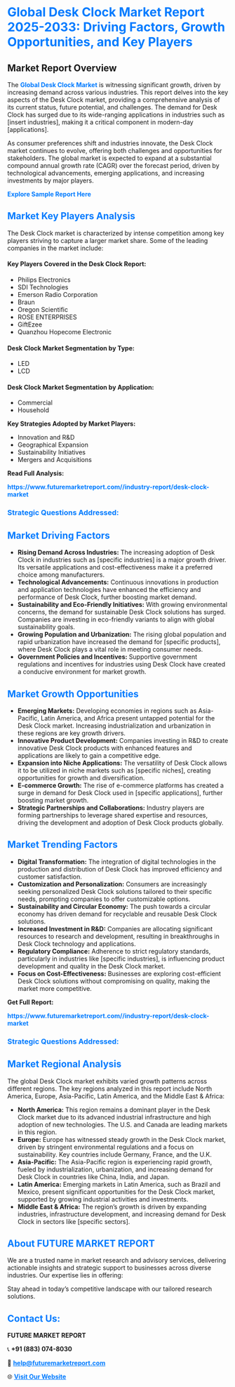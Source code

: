<h1 style="color: #007BFF;">Global Desk Clock Market Report 2025-2033: Driving Factors, Growth Opportunities, and Key Players</h1>

<section id="overview">
<h2>Market Report Overview</h2>
<p>The <a href="https://www.futuremarketreport.com//industry-report/desk-clock-market" style="color: #007BFF; text-decoration: none;"><strong>Global Desk Clock Market</strong></a> is witnessing significant growth, driven by increasing demand across various industries. This report delves into the key aspects of the Desk Clock market, providing a comprehensive analysis of its current status, future potential, and challenges. The demand for Desk Clock has surged due to its wide-ranging applications in industries such as [insert industries], making it a critical component in modern-day [applications].</p>
<p>As consumer preferences shift and industries innovate, the Desk Clock market continues to evolve, offering both challenges and opportunities for stakeholders. The global market is expected to expand at a substantial compound annual growth rate (CAGR) over the forecast period, driven by technological advancements, emerging applications, and increasing investments by major players.</p>
</section>

<section id="overview">
<p><a href="https://www.futuremarketreport.com//request-sample/reportId=61805" style="color: #007BFF; text-decoration: none;"><strong>Explore Sample Report Here</strong></a></p>
</section>

<section id="key-players">
<h2 style="color: #007BFF;">Market Key Players Analysis</h2>
<p>The Desk Clock market is characterized by intense competition among key players striving to capture a larger market share. Some of the leading companies in the market include:</p>
<h4>Key Players Covered in the Desk Clock Report:</h4>
<ul><li>Philips Electronics</li><li>SDI Technologies</li><li>Emerson Radio Corporation</li><li>Braun</li><li>Oregon Scientific</li><li>ROSE ENTERPRISES</li><li>GiftEzee</li><li>Quanzhou Hopecome Electronic</li></ul>
<h4>Desk Clock Market Segmentation by Type:</h4>
<ul><li>LED</li><li>LCD</li></ul>

<h4>Desk Clock Market Segmentation by Application:</h4>
<ul><li>Commercial</li><li>Household</li></ul>
<p><strong>Key Strategies Adopted by Market Players:</strong></p>
<ul>
<li>Innovation and R&D</li>
<li>Geographical Expansion</li>
<li>Sustainability Initiatives</li>
<li>Mergers and Acquisitions</li>
</ul>
</section>

<section>
<p><strong>Read Full Analysis: </strong></p><a href="https://www.futuremarketreport.com//industry-report/desk-clock-market" style="color: #007BFF; text-decoration: none;"><strong>https://www.futuremarketreport.com//industry-report/desk-clock-market</strong></a>
<h3 style="color: #007BFF;">Strategic Questions Addressed:</h3>
</section>

<section id="driving-factors">
<h2 style="color: #007BFF;">Market Driving Factors</h2>
<ul>
<li><strong>Rising Demand Across Industries:</strong> The increasing adoption of Desk Clock in industries such as [specific industries] is a major growth driver. Its versatile applications and cost-effectiveness make it a preferred choice among manufacturers.</li>
<li><strong>Technological Advancements:</strong> Continuous innovations in production and application technologies have enhanced the efficiency and performance of Desk Clock, further boosting market demand.</li>
<li><strong>Sustainability and Eco-Friendly Initiatives:</strong> With growing environmental concerns, the demand for sustainable Desk Clock solutions has surged. Companies are investing in eco-friendly variants to align with global sustainability goals.</li>
<li><strong>Growing Population and Urbanization:</strong> The rising global population and rapid urbanization have increased the demand for [specific products], where Desk Clock plays a vital role in meeting consumer needs.</li>
<li><strong>Government Policies and Incentives:</strong> Supportive government regulations and incentives for industries using Desk Clock have created a conducive environment for market growth.</li>
</ul>
</section>

<section id="growth-opportunities">
<h2 style="color: #007BFF;">Market Growth Opportunities</h2>
<ul>
<li><strong>Emerging Markets:</strong> Developing economies in regions such as Asia-Pacific, Latin America, and Africa present untapped potential for the Desk Clock market. Increasing industrialization and urbanization in these regions are key growth drivers.</li>
<li><strong>Innovative Product Development:</strong> Companies investing in R&D to create innovative Desk Clock products with enhanced features and applications are likely to gain a competitive edge.</li>
<li><strong>Expansion into Niche Applications:</strong> The versatility of Desk Clock allows it to be utilized in niche markets such as [specific niches], creating opportunities for growth and diversification.</li>
<li><strong>E-commerce Growth:</strong> The rise of e-commerce platforms has created a surge in demand for Desk Clock used in [specific applications], further boosting market growth.</li>
<li><strong>Strategic Partnerships and Collaborations:</strong> Industry players are forming partnerships to leverage shared expertise and resources, driving the development and adoption of Desk Clock products globally.</li>
</ul>
</section>

<section id="trending-factors">
<h2 style="color: #007BFF;">Market Trending Factors</h2>
<ul>
<li><strong>Digital Transformation:</strong> The integration of digital technologies in the production and distribution of Desk Clock has improved efficiency and customer satisfaction.</li>
<li><strong>Customization and Personalization:</strong> Consumers are increasingly seeking personalized Desk Clock solutions tailored to their specific needs, prompting companies to offer customizable options.</li>
<li><strong>Sustainability and Circular Economy:</strong> The push towards a circular economy has driven demand for recyclable and reusable Desk Clock solutions.</li>
<li><strong>Increased Investment in R&D:</strong> Companies are allocating significant resources to research and development, resulting in breakthroughs in Desk Clock technology and applications.</li>
<li><strong>Regulatory Compliance:</strong> Adherence to strict regulatory standards, particularly in industries like [specific industries], is influencing product development and quality in the Desk Clock market.</li>
<li><strong>Focus on Cost-Effectiveness:</strong> Businesses are exploring cost-efficient Desk Clock solutions without compromising on quality, making the market more competitive.</li>
</ul>
</section>

<section>
<p><strong>Get Full Report: </strong></p><a href="https://www.futuremarketreport.com//industry-report/desk-clock-market" style="color: #007BFF; text-decoration: none;"><strong>https://www.futuremarketreport.com//industry-report/desk-clock-market</strong></a>
<h3 style="color: #007BFF;">Strategic Questions Addressed:</h3>
</section>


<section id="regional-analysis">
<h2 style="color: #007BFF;">Market Regional Analysis</h2>
<p>The global Desk Clock market exhibits varied growth patterns across different regions. The key regions analyzed in this report include North America, Europe, Asia-Pacific, Latin America, and the Middle East & Africa:</p>
<ul>
<li><strong>North America:</strong> This region remains a dominant player in the Desk Clock market due to its advanced industrial infrastructure and high adoption of new technologies. The U.S. and Canada are leading markets in this region.</li>
<li><strong>Europe:</strong> Europe has witnessed steady growth in the Desk Clock market, driven by stringent environmental regulations and a focus on sustainability. Key countries include Germany, France, and the U.K.</li>
<li><strong>Asia-Pacific:</strong> The Asia-Pacific region is experiencing rapid growth, fueled by industrialization, urbanization, and increasing demand for Desk Clock in countries like China, India, and Japan.</li>
<li><strong>Latin America:</strong> Emerging markets in Latin America, such as Brazil and Mexico, present significant opportunities for the Desk Clock market, supported by growing industrial activities and investments.</li>
<li><strong>Middle East & Africa:</strong> The region’s growth is driven by expanding industries, infrastructure development, and increasing demand for Desk Clock in sectors like [specific sectors].</li>
</ul>
</section>

<footer>
<h2 style="color: #007BFF;">About FUTURE MARKET REPORT</h2>
<p>We are a trusted name in market research and advisory services, delivering actionable insights and strategic support to businesses across diverse industries. Our expertise lies in offering:</p>

<p>Stay ahead in today’s competitive landscape with our tailored research solutions.</p>

<h2 style="color: #007BFF;">Contact Us:</h2>
<p><strong>FUTURE MARKET REPORT</strong></p>
<p>📞 <strong>+91 (883) 074-8030</strong></p>
<p>📧 <strong><a href="mailto:help@futuremarketreport.com" style="color: #007BFF;">help@futuremarketreport.com</a></strong></p>
<p>🌐 <strong><a href="https://www.futuremarketreport.com/" style="color: #007BFF;">Visit Our Website</a></strong></p>
</footer>